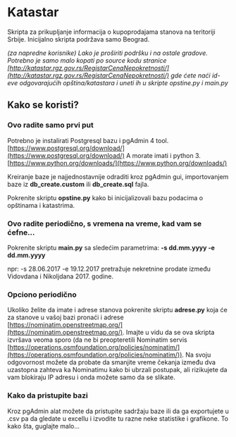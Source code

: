 # Katastar
Skripta za prikupljanje informacija o kupoprodajama stanova na teritoriji Srbije.
Inicijalno skripta podržava samo Beograd.

*(za napredne korisnike) Lako je proširiti podršku i na ostale gradove. Potrebno je samo malo kopati po source kodu stranice [http://katastar.rgz.gov.rs/RegistarCenaNepokretnosti/](http://katastar.rgz.gov.rs/RegistarCenaNepokretnosti/) gde ćete naći id-eve odgovarajućih opština/katastara i uneti ih u skripte opstine.py i main.py*

## Kako se koristi?
### Ovo radite samo prvi put
Potrebno je instalirati Postgresql bazu i pgAdmin 4 tool. [https://www.postgresql.org/download/](https://www.postgresql.org/download/)
A morate imati i python 3. [https://www.python.org/downloads/](https://www.python.org/downloads/)

Kreiranje baze je najjednostavnije odraditi kroz pgAdmin gui, importovanjem baze iz **db_create.custom** ili **db_create.sql** fajla.

Pokrenite skriptu **opstine.py** kako bi inicijalizovali bazu podacima o opštinama i katastrima.
### Ovo radite periodično, s vremena na vreme, kad vam se ćefne...
Pokrenite skriptu **main.py** sa sledećim parametrima:
**-s dd.mm.yyyy -e dd.mm.yyyy**

npr: -s 28.06.2017 -e 19.12.2017 pretražuje nekretnine prodate između Vidovdana i Nikoljdana 2017. godine.

### Opciono periodično
Ukoliko želite da imate i adrese stanova pokrenite skriptu **adrese.py** koja će za stanove u vašoj bazi pronaći i adrese [https://nominatim.openstreetmap.org/](https://nominatim.openstreetmap.org/).
Imajte u vidu da se ova skripta izvršava veoma sporo (da ne bi preopteretili Nominatim servis [https://operations.osmfoundation.org/policies/nominatim/](https://operations.osmfoundation.org/policies/nominatim/)). Na svoju odgovornost možete da probate da smanjite vreme čekanja između dva uzastopna zahteva ka Nominatimu kako bi ubrzali postupak, ali rizikujete da vam blokiraju IP adresu i onda možete samo da se slikate.

### Kako da pristupite bazi
Kroz pgAdmin alat možete da pristupite sadržaju baze ili da ga exportujete u .csv pa da gledate u excellu i izvodite tu razne neke statistike i grafikone. To kako šta, guglajte malo...
